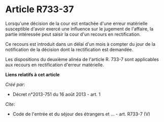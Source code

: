 # Article R733-37

Lorsqu'une décision de la cour est entachée d'une erreur matérielle susceptible d'avoir exercé une influence sur le jugement
de l'affaire, la partie intéressée peut saisir la cour d'un recours en rectification. 

Ce recours est introduit dans un délai d'un mois à compter du jour de la notification de la décision dont la rectification
est demandée. 

Les dispositions du deuxième alinéa de l'article R. 733-7 sont applicables aux recours en rectification d'erreur matérielle.

**Liens relatifs à cet article**

_Créé par_:

  - Décret n°2013-751 du 16 août 2013 - art. 1

_Cite_:

  - Code de l'entrée et du séjour des étrangers et ... - art. R733-7 (V)
